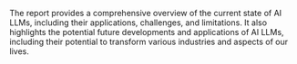 The report provides a comprehensive overview of the current state of AI LLMs, including their applications, challenges, and limitations. It also highlights the potential future developments and applications of AI LLMs, including their potential to transform various industries and aspects of our lives.